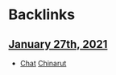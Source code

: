 
# Backlinks
## [January 27th, 2021](<January 27th, 2021.md>)
- [Chat](<Chat.md>) [Chinarut](<Chinarut.md>)

